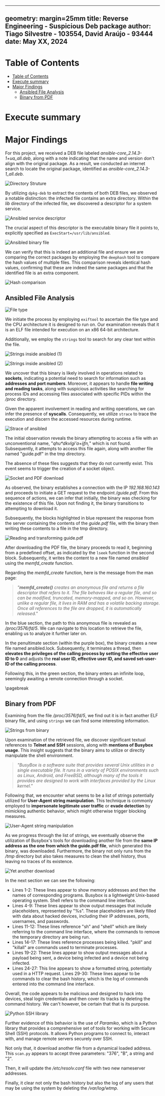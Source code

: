 <!--
 Copyright 2024 David Araújo
 
 Licensed under the Apache License, Version 2.0 (the "License");
 you may not use this file except in compliance with the License.
 You may obtain a copy of the License at
 
     https://www.apache.org/licenses/LICENSE-2.0
 
 Unless required by applicable law or agreed to in writing, software
 distributed under the License is distributed on an "AS IS" BASIS,
 WITHOUT WARRANTIES OR CONDITIONS OF ANY KIND, either express or implied.
 See the License for the specific language governing permissions and
 limitations under the License.
-->

---
geometry: margin=25mm
title: Reverse Engineering - Suspicious Deb package
author: Tiago Silvestre - 103554, David Araújo - 93444
date: May XX, 2024
---

# Table of Contents
- [Table of Contents](#table-of-contents)
- [Execute summary](#execute-summary)
- [Major Findings](#major-findings)
  - [Ansibled File Analysis](#ansibled-file-analysis)
  - [Binary from PDF](#binary-from-pdf)


# Execute summary

<!-- TODO -->

# Major Findings

For this project, we received a DEB file labeled *ansible-core_2.14.3-1+ua_all.deb*, along with a note indicating that the name and version don't align with the original package. As a result, we conducted an internet search to locate the original package, identified as *ansible-core_2.14.3-1_all.deb*.

![Directory Struture](./images/01_dir_struct_different.png)

By utilizing `dpkg-deb` to extract the contents of both DEB files, we observed a notable distinction: the infected file contains an extra directory. Within the *lib* directory of the infected file, we discovered a descriptor for a system service.

![Ansibled service descriptor](./images/02_ansible_service.png)

The crucial aspect of this descriptor is the executable binary file it points to, explicitly specified as `ExecStart=/usr/lib/ansibled`.

![Ansibled binary file](./images/03_service_exec_binary.png)

We can verify that this is indeed an additional file and ensure we are comparing the correct packages by employing the `deephash` tool to compare the hash values of multiple files. This comparison reveals identical hash values, confirming that these are indeed the same packages and that the identified file is an extra component.

![Hash comparison](./images/04_matching_hash_with_additional_binary_file.png)

## Ansibled File Analysis

![File type](./images/05_exiftool_architecture_type_ansibled.png)

We initiate the process by employing `exiftool` to ascertain the file type and the CPU architecture it is designed to run on. Our examination reveals that it is an ELF file intended for execution on an x86 64-bit architecture.

Additionally, we employ the `strings` tool to search for any clear text within the file.

![Strings inside ansibled (1)](./images/06_01_strings_ansibled.png)

![Strings inside ansibled (2)](./images/06_strings_ansibled.png)

We uncover that this binary is likely involved in operations related to **sockets**, indicating a potential need to search for information such as **addresses and port numbers**. Moreover, it appears to handle **file writing and reading tasks**, along with suspicious activities like searching for process IDs and accessing files associated with specific PIDs within the _/proc_ directory.

Given the apparent involvement in reading and writing operations, we can infer the presence of **syscalls**. Consequently, we utilize `strace` to trace the execution and discern the accessed resources during runtime.

![Strace of ansibled](./images/13_strace_ansibled.png)

The initial observation reveals the binary attempting to access a file with an unconventional name, "_qhu*dkvlgi'a+ijfn,_" which is not found. Subsequently, it attempts to access this file again, along with another file named "guide.pdf" in the tmp directory.

The absence of these files suggests that they do not currently exist. This event seems to trigger the creation of a socket object.

![Socket and PDF download](./images/14_strace_ansibled_recv_pdf.png)

As observed, the binary establishes a connection with the IP _192.168.160.143_ and proceeds to initiate a GET request to the endpoint _/guide.pdf_. From this sequence of actions, we can infer that initially, the binary was checking for the existence of this file. Upon not finding it, the binary transitions to attempting to download it.

Subsequently, the blocks highlighted in blue represent the response from the server containing the contents of the _guide.pdf_ file, with the binary then writing these contents to a file in the tmp directory.

![Reading and transforming guide.pdf](./images/15_strace_ansibled_efem_file_PDF_to_ELF.png)

After downloading the PDF file, the binary proceeds to read it, beginning from a predefined offset, as indicated by the `lseek` function in the second block. Subsequently, it writes the content to a new file named _ansibled_ using the _memfd\_create_ function.

Regarding the _memfd\_create_ function, here is the message from the man page:

> _"**memfd_create()** creates an anonymous file and returns a file descriptor that refers to it.  The file behaves like a regular file, and so can be modified, truncated, memory-mapped, and so on.  However, unlike a regular file, it lives in RAM and has a volatile backing storage.  Once all references  to  the  file  are  dropped,  it is automatically released."_

In the blue section, the path to this anonymous file is revealed as _/proc/3576/fd/5_. We can navigate to this location to retrieve the file, enabling us to analyze it further later on.

In the penultimate section (within the purple box), the binary creates a new file named ansibled.lock. Subsequently, it terminates a thread, then **elevates the privileges of the calling process by setting the effective user ID to 0** and adjusts the **real user ID, effective user ID, and saved set-user-ID of the calling process**.

Following this, in the green section, the binary enters an infinite loop, seemingly awaiting a remote connection through a socket.

\pagebreak

## Binary from PDF

Examining from the file _/proc/3576/fd/5_, we find out it is in fact another ELF binary file, and using `strings` we can find some interesting information.

![Strings from binary](./images/16_01_malware_strings.png)

Upon examination of the retrieved file, we discover significant textual references to **Telnet and SSH** sessions, along with **mentions of Busybox usage**. This insight suggests that the binary aims to utilize or directly manipulate the shell environment.

> _"BusyBox is a software suite that provides several Unix utilities in a single executable file. It runs in a variety of POSIX environments such as Linux, Android, and FreeBSD, although many of the tools it provides are designed to work with interfaces provided by the Linux kernel."_

Following that, we encounter what seems to be a list of strings potentially utilized for **User-Agent string manipulation**. This technique is commonly employed to **impersonate legitimate user traffic** or **evade detection** by mimicking authentic behavior, which might otherwise trigger blocking measures.

![User-Agent string manipulation](./images/16_02_malware_strings.png)

As we progress through the list of strings, we eventually observe the utilization of Busybox's tools for downloading another file from the **same IP address as the one from which the guide.pdf file**, which generated this binary, was downloaded. Furthermore, the binary not only runs from the _/tmp_ directory but also takes measures to clean the shell history, thus leaving no traces of its existence.

![Yet another download](./images/16_03_malware_strings.png)

In the next section we can see the following:
- Lines 1-2: These lines appear to show memory addresses and then the names of corresponding programs. Busybox is a lightweight Unix-based operating system. Shell refers to the command line interface.
- Lines 4-9: These lines appear to show output messages that include placeholders, represented by "%s". These placeholders are likely filled with data about hacked devices, including their IP addresses, ports, usernames, and passwords.
- Lines 11-12: These lines reference "sh" and "shell" which are likely referring to the command line interface, where the commands to remove the temporary directory are being run.
- Lines 14-17: These lines reference processes being killed. "pkill" and "killall" are commands used to terminate processes.
- Lines 19-22: These lines appear to show output messages about a payload being sent, a device being infected and a device not being infected.
- Lines 24-27: This line appears to show a formatted string, potentially used in a HTTP request.
Lines 29-30: These lines appear to be commands to clear the bash history, which is the log of commands entered into the command line interface.

Overall, the code appears to be malicious and designed to hack into devices, steal login credentials and then cover its tracks by deleting the command history. We can't however, be certain that that is its purpose.

![Python SSH library](./images/16_05_malware_strings.png)

Further evidence of this behavior is the use of _Paramiko_, which is a Python library that provides a comprehensive set of tools for working with Secure Shell (SSH) protocols. It allows Python programs to connect to, interact with, and manage remote servers securely over SSH.

Not only that, it download another file from a dynamical loaded address. This `scan.py` appears to accept three parameters: "376", "B", a string and "2".

Then, it will update the _/etc/resolv.conf_ file with two new nameserver addresses.

Finally, it clear not only the bash history but also the log of any users that may be using the system by deleting the _/var/log/wtmp_.